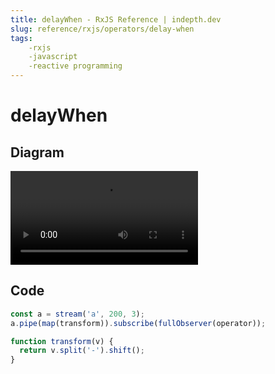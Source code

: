 ```yaml
---
title: delayWhen - RxJS Reference | indepth.dev
slug: reference/rxjs/operators/delay-when
tags:
    -rxjs 
    -javascript 
    -reactive programming
---
```


# delayWhen

## Diagram

<video>
    <source src="https://images.indepth.dev/references/rxjs/delay-when.mp4" type="video/mp4">
</video>

## Code

```javascript
const a = stream('a', 200, 3);
a.pipe(map(transform)).subscribe(fullObserver(operator));

function transform(v) {
  return v.split('-').shift();
}
```
